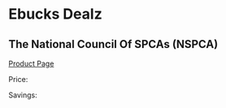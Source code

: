 
# Ebucks Dealz
## The National Council Of SPCAs (NSPCA)
[Product Page](https://www.ebucks.com/web/shop/productSelected.do?prodId=1082414389&catId=365579701)

Price: 

Savings: 


	